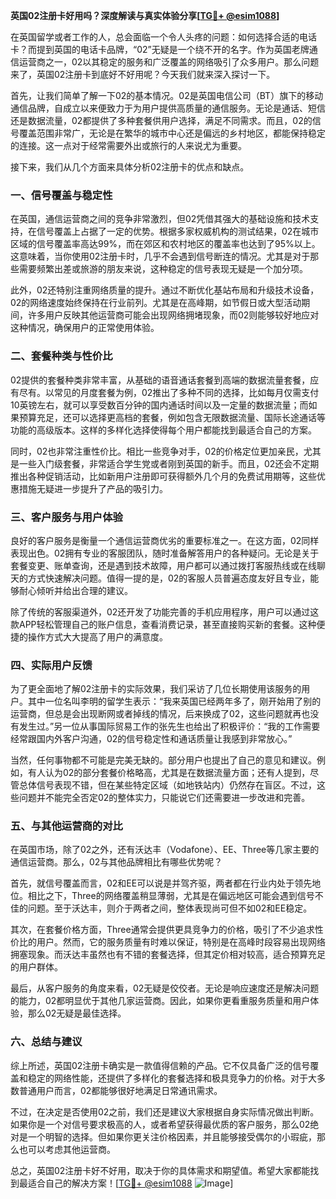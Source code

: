 **英国02注册卡好用吗？深度解读与真实体验分享[[TG💪+ @esim1088](https://t.me/s/esim1088)]**

在英国留学或者工作的人，总会面临一个令人头疼的问题：如何选择合适的电话卡？而提到英国的电话卡品牌，“02”无疑是一个绕不开的名字。作为英国老牌通信运营商之一，02以其稳定的服务和广泛覆盖的网络吸引了众多用户。那么问题来了，英国02注册卡到底好不好用呢？今天我们就来深入探讨一下。

首先，让我们简单了解一下02的基本情况。02是英国电信公司（BT）旗下的移动通信品牌，自成立以来便致力于为用户提供高质量的通信服务。无论是通话、短信还是数据流量，02都提供了多种套餐供用户选择，满足不同需求。而且，02的信号覆盖范围非常广，无论是在繁华的城市中心还是偏远的乡村地区，都能保持稳定的连接。这一点对于经常需要外出或旅行的人来说尤为重要。

接下来，我们从几个方面来具体分析02注册卡的优点和缺点。

### **一、信号覆盖与稳定性**

在英国，通信运营商之间的竞争非常激烈，但02凭借其强大的基础设施和技术支持，在信号覆盖上占据了一定的优势。根据多家权威机构的测试结果，02在城市区域的信号覆盖率高达99%，而在郊区和农村地区的覆盖率也达到了95%以上。这意味着，当你使用02注册卡时，几乎不会遇到信号断连的情况。尤其是对于那些需要频繁出差或旅游的朋友来说，这种稳定的信号表现无疑是一个加分项。

此外，02还特别注重网络质量的提升。通过不断优化基站布局和升级技术设备，02的网络速度始终保持在行业前列。尤其是在高峰期，如节假日或大型活动期间，许多用户反映其他运营商可能会出现网络拥堵现象，而02则能够较好地应对这种情况，确保用户的正常使用体验。

### **二、套餐种类与性价比**

02提供的套餐种类非常丰富，从基础的语音通话套餐到高端的数据流量套餐，应有尽有。以常见的月度套餐为例，02推出了多种不同的选择，比如每月仅需支付10英镑左右，就可以享受数百分钟的国内通话时间以及一定量的数据流量；而如果预算充足，还可以选择更高档的套餐，例如包含无限数据流量、国际长途通话等功能的高级版本。这样的多样化选择使得每个用户都能找到最适合自己的方案。

同时，02也非常注重性价比。相比一些竞争对手，02的价格定位更加亲民，尤其是一些入门级套餐，非常适合学生党或者刚到英国的新手。而且，02还会不定期推出各种促销活动，比如新用户注册即可获得额外几个月的免费试用期等，这些优惠措施无疑进一步提升了产品的吸引力。

### **三、客户服务与用户体验**

良好的客户服务是衡量一个通信运营商优劣的重要标准之一。在这方面，02同样表现出色。02拥有专业的客服团队，随时准备解答用户的各种疑问。无论是关于套餐变更、账单查询，还是遇到技术故障，用户都可以通过拨打客服热线或在线聊天的方式快速解决问题。值得一提的是，02的客服人员普遍态度友好且专业，能够耐心倾听并给出合理的建议。

除了传统的客服渠道外，02还开发了功能完善的手机应用程序，用户可以通过这款APP轻松管理自己的账户信息，查看消费记录，甚至直接购买新的套餐。这种便捷的操作方式大大提高了用户的满意度。

### **四、实际用户反馈**

为了更全面地了解02注册卡的实际效果，我们采访了几位长期使用该服务的用户。其中一位名叫李明的留学生表示：“我来英国已经两年多了，刚开始用了别的运营商，但总是会出现断网或者掉线的情况，后来换成了02，这些问题就再也没有发生过。”另一位从事国际贸易工作的张先生也给出了积极评价：“我的工作需要经常跟国内外客户沟通，02的信号稳定性和通话质量让我感到非常放心。”

当然，任何事物都不可能是完美无缺的。部分用户也提出了自己的意见和建议。例如，有人认为02的部分套餐价格略高，尤其是在数据流量方面；还有人提到，尽管总体信号表现不错，但在某些特定区域（如地铁站内）仍然存在盲区。不过，这些问题并不能完全否定02的整体实力，只能说它们还需要进一步改进和完善。

### **五、与其他运营商的对比**

在英国市场，除了02之外，还有沃达丰（Vodafone）、EE、Three等几家主要的通信运营商。那么，02与其他品牌相比有哪些优势呢？

首先，就信号覆盖而言，02和EE可以说是并驾齐驱，两者都在行业内处于领先地位。相比之下，Three的网络覆盖稍显薄弱，尤其是在偏远地区可能会遇到信号不佳的问题。至于沃达丰，则介于两者之间，整体表现尚可但不如02和EE稳定。

其次，在套餐价格方面，Three通常会提供更具竞争力的价格，吸引了不少追求性价比的用户。然而，它的服务质量有时难以保证，特别是在高峰时段容易出现网络拥塞现象。而沃达丰虽然也有不错的套餐选择，但其定价相对较高，适合预算充足的用户群体。

最后，从客户服务的角度来看，02无疑是佼佼者。无论是响应速度还是解决问题的能力，02都明显优于其他几家运营商。因此，如果你更看重服务质量和用户体验，那么02无疑是最佳选择。

### **六、总结与建议**

综上所述，英国02注册卡确实是一款值得信赖的产品。它不仅具备广泛的信号覆盖和稳定的网络性能，还提供了多样化的套餐选择和极具竞争力的价格。对于大多数普通用户而言，02都能够很好地满足日常通讯需求。

不过，在决定是否使用02之前，我们还是建议大家根据自身实际情况做出判断。如果你是一个对信号要求极高的人，或者希望获得最优质的客户服务，那么02绝对是一个明智的选择。但如果你更关注价格因素，并且能够接受偶尔的小瑕疵，那么也可以考虑其他运营商。

总之，英国02注册卡好不好用，取决于你的具体需求和期望值。希望大家都能找到最适合自己的解决方案！[[TG💪+ @esim1088](https://t.me/s/esim1088) ![Image](https://i.postimg.cc/4NQfJmqS/Snipaste-2025-05-13-00-14-12.png)]